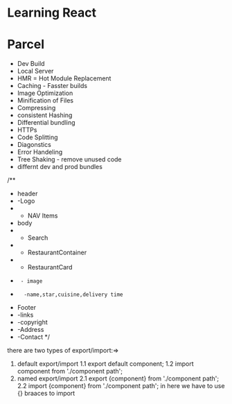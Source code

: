 # Learning React
   

# Parcel
- Dev Build
- Local Server
- HMR = Hot Module Replacement   
- Caching - Fasster builds
- Image Optimization
- Minification of Files
- Compressing
- consistent Hashing
- Differential bundling
- HTTPs
- Code Splitting
- Diagonstics
- Error Handeling
- Tree Shaking - remove unused code 
- differnt dev and prod bundles




/**
 * header
 *  -Logo
 * - NAV Items
 * body 
 *  - Search
 *  - RestaurantContainer
 *    - RestaurantCard
 *      - image
 *       -name,star,cuisine,delivery time
 * Footer
 * -links
 * -copyright
 * -Address
 * -Contact
 */



there are two types of export/import:=>
1. default export/import
1.1 export default component;
1.2 import component from './component path';
  2. named export/import
  2.1 export {component} from './component path';
  2.2 import {component} from './component path'; in here we have to use {} braaces to import 
